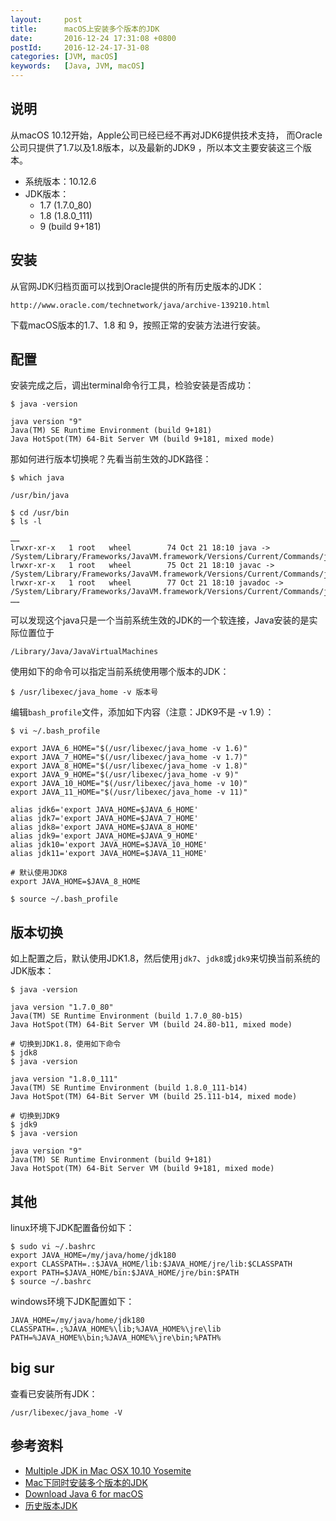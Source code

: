 ```yaml
---
layout:     post
title:      macOS上安装多个版本的JDK
date:       2016-12-24 17:31:08 +0800
postId:     2016-12-24-17-31-08
categories: [JVM, macOS]
keywords:   [Java, JVM, macOS]
---
```


## 说明

从macOS 10.12开始，Apple公司已经已经不再对JDK6提供技术支持，
而Oracle公司只提供了1.7以及1.8版本，以及最新的JDK9 ，所以本文主要安装这三个版本。

* 系统版本：10.12.6
* JDK版本：
  - 1.7 (1.7.0_80)
  - 1.8 (1.8.0_111)
  - 9 (build 9+181)


## 安装
从官网JDK归档页面可以找到Oracle提供的所有历史版本的JDK：
```
http://www.oracle.com/technetwork/java/archive-139210.html
```
下载macOS版本的1.7、1.8 和 9，按照正常的安装方法进行安装。

## 配置
安装完成之后，调出terminal命令行工具，检验安装是否成功：

```shell
$ java -version
```

```
java version "9"
Java(TM) SE Runtime Environment (build 9+181)
Java HotSpot(TM) 64-Bit Server VM (build 9+181, mixed mode)
```

那如何进行版本切换呢？先看当前生效的JDK路径：
```shell
$ which java
```

```
/usr/bin/java
```

```shell
$ cd /usr/bin
$ ls -l
```

```
……
lrwxr-xr-x   1 root   wheel        74 Oct 21 18:10 java -> /System/Library/Frameworks/JavaVM.framework/Versions/Current/Commands/java
lrwxr-xr-x   1 root   wheel        75 Oct 21 18:10 javac -> /System/Library/Frameworks/JavaVM.framework/Versions/Current/Commands/javac
lrwxr-xr-x   1 root   wheel        77 Oct 21 18:10 javadoc -> /System/Library/Frameworks/JavaVM.framework/Versions/Current/Commands/javadoc
……
```

可以发现这个java只是一个当前系统生效的JDK的一个软连接，Java安装的是实际位置位于
```
/Library/Java/JavaVirtualMachines
```

使用如下的命令可以指定当前系统使用哪个版本的JDK：

```shell
$ /usr/libexec/java_home -v 版本号
```

编辑`bash_profile`文件，添加如下内容（注意：JDK9不是 -v 1.9）：

```shell
$ vi ~/.bash_profile

export JAVA_6_HOME="$(/usr/libexec/java_home -v 1.6)"
export JAVA_7_HOME="$(/usr/libexec/java_home -v 1.7)"
export JAVA_8_HOME="$(/usr/libexec/java_home -v 1.8)"
export JAVA_9_HOME="$(/usr/libexec/java_home -v 9)"
export JAVA_10_HOME="$(/usr/libexec/java_home -v 10)"
export JAVA_11_HOME="$(/usr/libexec/java_home -v 11)"

alias jdk6='export JAVA_HOME=$JAVA_6_HOME'
alias jdk7='export JAVA_HOME=$JAVA_7_HOME'
alias jdk8='export JAVA_HOME=$JAVA_8_HOME'
alias jdk9='export JAVA_HOME=$JAVA_9_HOME'
alias jdk10='export JAVA_HOME=$JAVA_10_HOME'
alias jdk11='export JAVA_HOME=$JAVA_11_HOME'

# 默认使用JDK8
export JAVA_HOME=$JAVA_8_HOME

$ source ~/.bash_profile
```

## 版本切换
如上配置之后，默认使用JDK1.8，然后使用`jdk7`、`jdk8`或`jdk9`来切换当前系统的JDK版本：
```shell
$ java -version
```

```
java version "1.7.0_80"
Java(TM) SE Runtime Environment (build 1.7.0_80-b15)
Java HotSpot(TM) 64-Bit Server VM (build 24.80-b11, mixed mode)
```

```shell
# 切换到JDK1.8，使用如下命令
$ jdk8
$ java -version
```

```
java version "1.8.0_111"
Java(TM) SE Runtime Environment (build 1.8.0_111-b14)
Java HotSpot(TM) 64-Bit Server VM (build 25.111-b14, mixed mode)
```

```shell
# 切换到JDK9
$ jdk9
$ java -version
```

```
java version "9"
Java(TM) SE Runtime Environment (build 9+181)
Java HotSpot(TM) 64-Bit Server VM (build 9+181, mixed mode)
```

## 其他

linux环境下JDK配置备份如下：

```shell
$ sudo vi ~/.bashrc
export JAVA_HOME=/my/java/home/jdk180
export CLASSPATH=.:$JAVA_HOME/lib:$JAVA_HOME/jre/lib:$CLASSPATH
export PATH=$JAVA_HOME/bin:$JAVA_HOME/jre/bin:$PATH
$ source ~/.bashrc
```

windows环境下JDK配置如下：

```shell
JAVA_HOME=/my/java/home/jdk180
CLASSPATH=.;%JAVA_HOME%\lib;%JAVA_HOME%\jre\lib
PATH=%JAVA_HOME%\bin;%JAVA_HOME%\jre\bin;%PATH%
```

## big sur

查看已安装所有JDK：
```
/usr/libexec/java_home -V

```


## 参考资料

* [Multiple JDK in Mac OSX 10.10 Yosemite](http://abetobing.com/blog/multiple-jdk-mac-osx-10-10-yosemite-88.html)
* [Mac下同时安装多个版本的JDK](http://www.tuicool.com/articles/uUJjEb)
* [Download Java 6 for macOS](https://support.apple.com/kb/DL1572?viewlocale=zh_CN&locale=en_US)
* [历史版本JDK](http://www.oracle.com/technetwork/java/javase/archive-139210.html)
